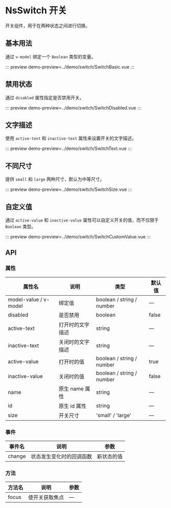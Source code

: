 # NsSwitch 开关

开关组件，用于在两种状态之间进行切换。

## 基本用法

通过 `v-model` 绑定一个 `Boolean` 类型的变量。

::: preview
demo-preview=../demo/switch/SwitchBasic.vue
:::

## 禁用状态

通过 `disabled` 属性指定是否禁用开关。

::: preview
demo-preview=../demo/switch/SwitchDisabled.vue
:::

## 文字描述

使用 `active-text` 和 `inactive-text` 属性来设置开关的文字描述。

::: preview
demo-preview=../demo/switch/SwitchText.vue
:::

## 不同尺寸

提供 `small` 和 `large` 两种尺寸，默认为中等尺寸。

::: preview
demo-preview=../demo/switch/SwitchSize.vue
:::

## 自定义值

通过 `active-value` 和 `inactive-value` 属性可以自定义开关的值，而不仅限于 `Boolean` 类型。

::: preview
demo-preview=../demo/switch/SwitchCustomValue.vue
:::

## API

### 属性

| 属性名                | 说明             | 类型                      | 默认值 |
| --------------------- | ---------------- | ------------------------- | ------ |
| model-value / v-model | 绑定值           | boolean / string / number | —      |
| disabled              | 是否禁用         | boolean                   | false  |
| active-text           | 打开时的文字描述 | string                    | —      |
| inactive-text         | 关闭时的文字描述 | string                    | —      |
| active-value          | 打开时的值       | boolean / string / number | true   |
| inactive-value        | 关闭时的值       | boolean / string / number | false  |
| name                  | 原生 name 属性   | string                    | —      |
| id                    | 原生 id 属性     | string                    | —      |
| size                  | 开关尺寸         | 'small' / 'large'         | —      |

### 事件

| 事件名 | 说明                     | 参数       |
| ------ | ------------------------ | ---------- |
| change | 状态发生变化时的回调函数 | 新状态的值 |

### 方法

| 方法名 | 说明           | 参数 |
| ------ | -------------- | ---- |
| focus  | 使开关获取焦点 | —    |
